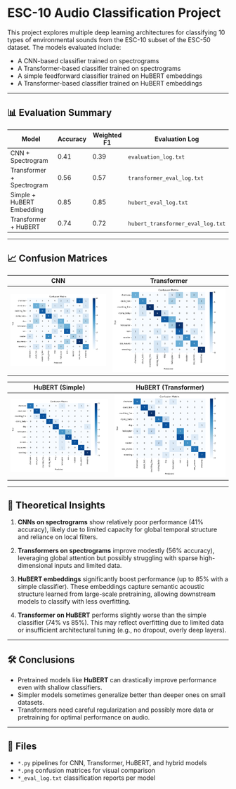 
# ESC-10 Audio Classification Project

This project explores multiple deep learning architectures for classifying 10 types of environmental sounds from the ESC-10 subset of the ESC-50 dataset. The models evaluated include:

- A CNN-based classifier trained on spectrograms
- A Transformer-based classifier trained on spectrograms
- A simple feedforward classifier trained on HuBERT embeddings
- A Transformer-based classifier trained on HuBERT embeddings

---

## 📊 Evaluation Summary

| Model                      | Accuracy | Weighted F1 | Evaluation Log                     |
|---------------------------|----------|-------------|------------------------------------|
| CNN + Spectrogram         | 0.41     | 0.39        | `evaluation_log.txt`               |
| Transformer + Spectrogram | 0.56     | 0.57        | `transformer_eval_log.txt`         |
| Simple + HuBERT Embedding | 0.85     | 0.85        | `hubert_eval_log.txt`              |
| Transformer + HuBERT      | 0.74     | 0.72        | `hubert_transformer_eval_log.txt`  |

---

## 📈 Confusion Matrices

| CNN                         | Transformer                     |
|----------------------------|----------------------------------|
| ![CNN](confusion_matrix_200_CNN.png) | ![Transformer](confusion_matrix_200_Tran.png) |

| HuBERT (Simple)            | HuBERT (Transformer)            |
|---------------------------|----------------------------------|
| ![Simple HuBERT](confusion_matrix_Simple_HuBERT.png) | ![Tran HuBERT](confusion_matrix_Tran_HuBERT.png) |

---

## 🧠 Theoretical Insights

1. **CNNs on spectrograms** show relatively poor performance (41% accuracy), likely due to limited capacity for global temporal structure and reliance on local filters.

2. **Transformers on spectrograms** improve modestly (56% accuracy), leveraging global attention but possibly struggling with sparse high-dimensional inputs and limited data.

3. **HuBERT embeddings** significantly boost performance (up to 85% with a simple classifier). These embeddings capture semantic acoustic structure learned from large-scale pretraining, allowing downstream models to classify with less overfitting.

4. **Transformer on HuBERT** performs slightly worse than the simple classifier (74% vs 85%). This may reflect overfitting due to limited data or insufficient architectural tuning (e.g., no dropout, overly deep layers).

---

## 🛠️ Conclusions

- Pretrained models like **HuBERT** can drastically improve performance even with shallow classifiers.
- Simpler models sometimes generalize better than deeper ones on small datasets.
- Transformers need careful regularization and possibly more data or pretraining for optimal performance on audio.

---

## 📁 Files

- `*.py` pipelines for CNN, Transformer, HuBERT, and hybrid models
- `*.png` confusion matrices for visual comparison
- `*_eval_log.txt` classification reports per model

